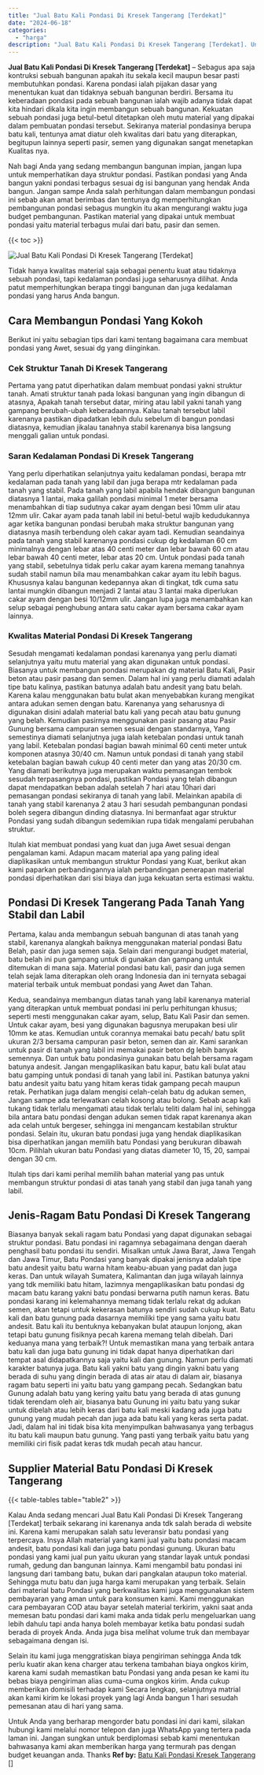 ```yaml
---
title: "Jual Batu Kali Pondasi Di Kresek Tangerang [Terdekat]"
date: "2024-06-18"
categories: 
  - "harga"
description: "Jual Batu Kali Pondasi Di Kresek Tangerang [Terdekat]. Untuk Anda yang berharap mengorder batu pondasi ini dari kami, silakan hubungi kami melalui nomor tele..."
---
```


**Jual Batu Kali Pondasi Di Kresek Tangerang \[Terdekat\]** – Sebagus apa saja kontruksi sebuah bangunan apakah itu sekala kecil maupun besar pasti membutuhkan pondasi. Karena pondasi ialah pijakan dasar yang menentukan kuat dan tidaknya sebuah bangunan berdiri. Bersama itu keberadaan pondasi pada sebuah bangunan ialah wajib adanya tidak dapat kita hindari dikala kita ingin membangun sebuah bangunan. Kekuatan sebuah pondasi juga betul-betul ditetapkan oleh mutu material yang dipakai dalam pembuatan pondasi tersebut. Sekiranya material pondasinya berupa batu kali, tentunya amat diatur oleh kwalitas dari batu yang diterapkan, begitupun lainnya seperti pasir, semen yang digunakan sangat menetapkan Kualitas nya.

Nah bagi Anda yang sedang membangun bangunan impian, jangan lupa untuk memperhatikan daya struktur pondasi. Pastikan pondasi yang Anda bangun yakni pondasi terbagus sesuai dg isi bangunan yang hendak Anda bangun. Jangan sampe Anda salah perhitungan dalam membangun pondasi ini sebab akan amat berimbas dan tentunya dg memperhitungkan pembangunan pondasi sebagus mungkin itu akan mengurangi waktu juga budget pembangunan. Pastikan material yang dipakai untuk membuat pondasi yaitu material terbagus mulai dari batu, pasir dan semen.

{{< toc >}}

![Jual Batu Kali Pondasi Di Kresek Tangerang [Terdekat]](/images/jual-batu-kali-28.png)

Tidak hanya kwalitas material saja sebagai penentu kuat atau tidaknya sebuah pondasi, tapi kedalaman pondasi juga seharusnya dilihat. Anda patut memperhitungkan berapa tinggi bangunan dan juga kedalaman pondasi yang harus Anda bangun.

## Cara Membangun Pondasi Yang Kokoh

Berikut ini yaitu sebagian tips dari kami tentang bagaimana cara membuat pondasi yang Awet, sesuai dg yang diinginkan.

### Cek Struktur Tanah Di Kresek Tangerang

Pertama yang patut diperhatikan dalam membuat pondasi yakni struktur tanah. Amati struktur tanah pada lokasi bangunan yang ingin dibangun di atasnya, Apakah tanah tersebut datar, miring atau labil yakni tanah yang gampang berubah-ubah keberadaannya. Kalau tanah tersebut labil karenanya pastikan dipadatkan lebih dulu sebelum di bangun pondasi diatasnya, kemudian jikalau tanahnya stabil karenanya bisa langsung menggali galian untuk pondasi.

### Saran Kedalaman Pondasi Di Kresek Tangerang

Yang perlu diperhatikan selanjutnya yaitu kedalaman pondasi, berapa mtr kedalaman pada tanah yang labil dan juga berapa mtr kedalaman pada tanah yang stabil. Pada tanah yang labil apabila hendak dibangun bangunan diatasnya 1 lantai, maka galilah pondasi minimal 1 meter bersama menambahkan di tiap sudutnya cakar ayam dengan besi 10mm ulir atau 12mm ulir. Cakar ayam pada tanah labil ini betul-betul wajib kedudukannya agar ketika bangunan pondasi berubah maka struktur bangunan yang diatasnya masih terbendung oleh cakar ayam tadi. Kemudian seandainya pada tanah yang stabil karenanya pondasi cukup dg kedalaman 60 cm minimalnya dengan lebar atas 40 centi meter dan lebar bawah 60 cm atau lebar bawah 40 centi meter, lebar atas 20 cm. Untuk pondasi pada tanah yang stabil, sebetulnya tidak perlu cakar ayam karena memang tanahnya sudah stabil namun bila mau menambahkan cakar ayam itu lebih bagus. Khususnya kalau bangunan kedepannya akan di tingkat, tdk cuma satu lantai mungkin dibangun menjadi 2 lantai atau 3 lantai maka diperlukan cakar ayam dengan besi 10/12mm ulir. Jangan lupa juga menambahkan kan selup sebagai penghubung antara satu cakar ayam bersama cakar ayam lainnya.

### Kwalitas Material Pondasi Di Kresek Tangerang

Sesudah mengamati kedalaman pondasi karenanya yang perlu diamati selanjutnya yaitu mutu material yang akan digunakan untuk pondasi. Biasanya untuk membangun pondasi merupakan dg material Batu Kali, Pasir beton atau pasir pasang dan semen. Dalam hal ini yang perlu diamati adalah tipe batu kalinya, pastikan batunya adalah batu andesit yang batu belah. Karena kalau menggunakan batu bulat akan menyebabkan kurang mengikat antara adukan semen dengan batu. Karenanya yang seharusnya di digunakan disini adalah material batu kali yang pecah atau batu gunung yang belah. Kemudian pasirnya menggunakan pasir pasang atau Pasir Gunung bersama campuran semen sesuai dengan standarnya, Yang semestinya diamati selanjutnya juga ialah ketebalan pondasi untuk tanah yang labil. Ketebalan pondasi bagian bawah minimal 60 centi meter untuk komponen atasnya 30/40 cm. Namun untuk pondasi di tanah yang stabil ketebalan bagian bawah cukup 40 centi meter dan yang atas 20/30 cm. Yang diamati berikutnya juga merupakan waktu pemasangan tembok sesudah terpasangnya pondasi, pastikan Pondasi yang telah dibangun dapat mendapatkan beban adalah setelah 7 hari atau 10hari dari pemasangan pondasi sekiranya di tanah yang labil. Melainkan apabila di tanah yang stabil karenanya 2 atau 3 hari sesudah pembangunan pondasi boleh segera dibangun dinding diatasnya. Ini bermanfaat agar struktur Pondasi yang sudah dibangun sedemikian rupa tidak mengalami perubahan struktur.

Itulah kiat membuat pondasi yang kuat dan juga Awet sesuai dengan pengalaman kami. Adapun macam material apa yang paling ideal diaplikasikan untuk membangun struktur Pondasi yang Kuat, berikut akan kami paparkan perbandingannya ialah perbandingan penerapan material pondasi diperhatikan dari sisi biaya dan juga kekuatan serta estimasi waktu.

## Pondasi Di Kresek Tangerang Pada Tanah Yang Stabil dan Labil

Pertama, kalau anda membangun sebuah bangunan di atas tanah yang stabil, karenanya alangkah baiknya menggunakan material pondasi Batu Belah, pasir dan juga semen saja. Selain dari mengurangi budget material, batu belah ini pun gampang untuk di gunakan dan gampang untuk ditemukan di mana saja. Material pondasi batu kali, pasir dan juga semen telah sejak lama diterapkan oleh orang Indonesia dan ini ternyata sebagai material terbaik untuk membuat pondasi yang Awet dan Tahan.

Kedua, seandainya membangun diatas tanah yang labil karenanya material yang diterapkan untuk membuat pondasi ini perlu perhitungan khusus; seperti mesti menggunakan cakar ayam, selup, Batu Kali Pasir dan semen. Untuk cakar ayam, besi yang digunakan bagusnya merupakan besi ulir 10mm ke atas. Kemudian untuk corannya memakai batu pecah/ batu split ukuran 2/3 bersama campuran pasir beton, semen dan air. Kami sarankan untuk pasir di tanah yang labil ini memakai pasir beton dg lebih banyak semennya. Dan untuk batu pondasinya gunakan batu belah bersama ragam batunya andesit. Jangan mengaplikasikan batu kapur, batu kali bulat atau batu gamping untuk pondasi di tanah yang labil ini. Pastikan batunya yakni batu andesit yaitu batu yang hitam keras tidak gampang pecah maupun retak. Perhatikan juga dalam mengisi celah-celah batu dg adukan semen, Jangan sampe ada terlewatkan celah kosong atau bolong. Sebab acap kali tukang tidak terlalu mengamati atau tidak terlalu teliti dalam hal ini, sehingga bila antara batu pondasi dengan adukan semen tidak rapat karenanya akan ada celah untuk bergeser, sehingga ini mengancam kestabilan struktur pondasi. Selain itu, ukuran batu pondasi juga yang hendak diaplikasikan bisa diperhatikan jangan memilih batu Pondasi yang berukuran dibawah 10cm. Pilihlah ukuran batu Pondasi yang diatas diameter 10, 15, 20, sampai dengan 30 cm.

Itulah tips dari kami perihal memilih bahan material yang pas untuk membangun struktur pondasi di atas tanah yang stabil dan juga tanah yang labil.

## Jenis-Ragam Batu Pondasi Di Kresek Tangerang

Biasanya banyak sekali ragam batu Pondasi yang dapat digunakan sebagai struktur pondasi. Batu pondasi ini ragamnya sebagaimana dengan daerah penghasil batu pondasi itu sendiri. Misalkan untuk Jawa Barat, Jawa Tengah dan Jawa Timur, Batu Pondasi yang banyak dipakai jenisnya adalah tipe batu andesit yaitu batu warna hitam keabu-abuan yang padat dan juga keras. Dan untuk wilayah Sumatera, Kalimantan dan juga wilayah lainnya yang tdk memiliki batu hitam, lazimnya mengaplikasikan batu pondasi dg macam batu karang yakni batu pondasi berwarna putih namun keras. Batu pondasi karang ini kelemahannya memang tidak terlalu rekat dg adukan semen, akan tetapi untuk kekerasan batunya sendiri sudah cukup kuat. Batu kali dan batu gunung pada dasarnya memiliki tipe yang sama yaitu batu andesit. Batu kali itu bentuknya kebanyakan bulat ataupun lonjong, akan tetapi batu gunung fisiknya pecah karena memang telah dibelah. Dari keduanya mana yang terbaik?! Untuk memastikan mana yang terbaik antara batu kali dan juga batu gunung ini tidak dapat hanya diperhatikan dari tempat asal didapatkannya saja yaitu kali dan gunung. Namun perlu diamati karakter batunya juga. Batu kali yakni batu yang dingin yakni batu yang berada di suhu yang dingin berada di atas air atau di dalam air, biasanya ragam batu seperti ini yaitu batu yang gampang pecah. Sedangkan batu Gunung adalah batu yang kering yaitu batu yang berada di atas gunung tidak terendam oleh air, biasanya batu Gunung ini yaitu batu yang sukar untuk dibelah atau lebih keras dari batu kali meski kadang ada juga batu gunung yang mudah pecah dan juga ada batu kali yang keras serta padat. Jadi, dalam hal ini tidak bisa kita menyimpulkan bahwasanya yang terbagus itu batu kali maupun batu gunung. Yang pasti yang terbaik yaitu batu yang memiliki ciri fisik padat keras tdk mudah pecah atau hancur.

## Supplier Material Batu Pondasi Di Kresek Tangerang

{{< table-tables table="table2" >}}

Kalau Anda sedang mencari Jual Batu Kali Pondasi Di Kresek Tangerang \[Terdekat\] terbaik sekarang ini karenanya anda tdk salah berada di website ini. Karena kami merupakan salah satu leveransir batu pondasi yang terpercaya. Insya Allah material yang kami jual yaitu batu pondasi macam andesit, batu pondasi kali dan juga batu pondasi gunung. Ukuran batu pondasi yang kami jual pun yaitu ukuran yang standar layak untuk pondasi rumah, gedung dan bangunan lainnya. Kami mengambil batu pondasi ini langsung dari tambang batu, bukan dari pangkalan ataupun toko material. Sehingga mutu batu dan juga harga kami merupakan yang terbaik. Selain dari material batu Pondasi yang berkwalitas kami juga menggunakan sistem pembayaran yang aman untuk para konsumen kami. Kami menggunakan cara pembayaran COD atau bayar setelah material terkirim, yakni saat anda memesan batu pondasi dari kami maka anda tidak perlu mengeluarkan uang lebih dahulu tapi anda hanya boleh membayar ketika batu pondasi sudah berada di proyek Anda. Anda juga bisa melihat volume truk dan membayar sebagaimana dengan isi.

Selain itu kami juga menggratiskan biaya pengiriman sehingga Anda tdk perlu kuatir akan kena charger atau terkena tambahan biaya ongkos kirim, karena kami sudah memastikan batu Pondasi yang anda pesan ke kami itu bebas biaya pengiriman alias cuma-cuma ongkos kirim. Anda cukup memberikan domisili terhadap kami Secara lengkap, selanjutnya matrial akan kami kirim ke lokasi proyek yang lagi Anda bangun 1 hari sesudah pemesanan atau di hari yang sama.

Untuk Anda yang berharap mengorder batu pondasi ini dari kami, silakan hubungi kami melalui nomor telepon dan juga WhatsApp yang tertera pada laman ini. Jangan sungkan untuk berdiplomasi sebab kami menentukan bahwasanya kami akan memberikan harga yang termurah pas dengan budget keuangan anda. Thanks
**Ref by:** [Batu Kali Pondasi Kresek Tangerang []](https://id.wikipedia.org/wiki/Batu)
